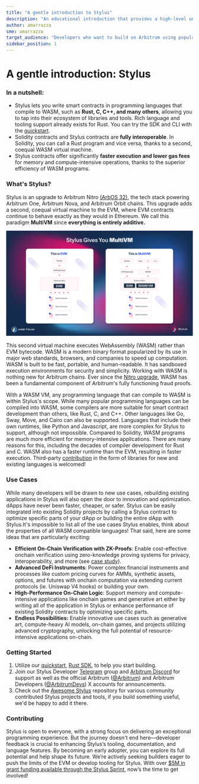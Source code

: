```yaml
---
title: "A gentle introduction to Stylus"
description: "An educational introduction that provides a high-level understanding of Stylus, a new way to write EVM-compatible smart contracts using your favorite programming languages."
author: amarrazza
sme: amarrazza
target_audience: "Developers who want to build on Arbitrum using popular programming languages, like Rust"
sidebar_position: 1
---
```


# A gentle introduction: Stylus

### In a nutshell:

- Stylus lets you write smart contracts in programming languages that compile to WASM, such as **Rust, C, C++, and many others**, allowing you to tap into their ecosystem of libraries and tools. Rich language and tooling support already exists for Rust. You can try the SDK and CLI with the [quickstart](https://docs.arbitrum.io/stylus/stylus-quickstart).
- Solidity contracts and Stylus contracts are <b>fully interoperable</b>. In Solidity, you can call a Rust program and vice versa, thanks to a second, coequal WASM virtual machine.
- Stylus contracts offer significantly <b>faster execution and lower gas fees </b> for memory and compute-intensive operations, thanks to the superior efficiency of <a data-quicklook-from="wasm">WASM</a> programs.

### What's Stylus?

Stylus is an upgrade to Arbitrum Nitro [(ArbOS 32)](https://docs.arbitrum.io/run-arbitrum-node/arbos-releases/arbos32), the tech stack powering Arbitrum One, Arbitrum Nova, and Arbitrum Orbit chains. This upgrade adds a second, coequal virtual machine to the EVM, where EVM contracts continue to behave exactly as they would in Ethereum. We call this paradigm **MultiVM** since **everything is entirely additive.**

![Stylus gives you MultiVM](./assets/stylus-multivm.jpg)

This second virtual machine executes WebAssembly (WASM) rather than EVM bytecode. WASM is a modern binary format popularized by its use in major web standards, browsers, and companies to speed up computation. WASM is built to be fast, portable, and human-readable. It has sandboxed execution environments for security and simplicity. Working with WASM is nothing new for Arbitrum chains. Ever since the [Nitro upgrade](https://medium.com/offchainlabs/arbitrum-nitro-one-small-step-for-l2-one-giant-leap-for-ethereum-bc9108047450), WASM has been a fundamental component of Arbitrum's fully functioning fraud proofs.

With a WASM VM, any programming language that can compile to WASM is within Stylus's scope. While many popular programming languages can be compiled into WASM, some compilers are more suitable for smart contract development than others, like Rust, C, and C++. Other languages like Go, Sway, Move, and Cairo can also be supported. Languages that include their own runtimes, like Python and Javascript, are more complex for Stylus to support, although not impossible. Compared to Solidity, WASM programs are much more efficient for memory-intensive applications. There are many reasons for this, including the decades of compiler development for Rust and C. WASM also has a faster runtime than the EVM, resulting in faster execution. Third-party [contribution](#contributing) in the form of libraries for new and existing languages is welcomed!

### Use Cases

While many developers will be drawn to new use cases, rebuilding existing applications in Stylus will also open the door to innovation and optimization. dApps have never been faster, cheaper, or safer. Stylus can be easily integrated into existing Solidity projects by calling a Stylus contract to optimize specific parts of your dApp or building the entire dApp with Stylus.It's impossible to list all of the use cases Stylus enables, think about the properties of all WASM compatible languages! That said, here are some ideas that are particularly exciting:

- <b>Efficient On-Chain Verification with ZK-Proofs</b>: Enable cost-effective onchain verification
  using zero-knowledge proving systems for privacy, interoperability, and more (see [case
  study](https://blog.arbitrum.io/renegade-stylus-case-study/)).
- <b>Advanced DeFi Instruments</b>: Power complex financial instruments and processes like custom pricing curves for AMMs, synthetic
  assets, options, and futures with onchain computation via extending current protocols (ie. Uniswap
  V4 hooks) or building your own.
- <b>High-Performance On-Chain Logic</b>: Support memory and compute-intensive applications like
  onchain games and generative art either by writing all of the application in Stylus or enhance
  performance of existing Solidity contracts by optimizing specific parts.
- <b>**Endless Possibilities**:</b> Enable innovative use cases such as generative art, compute-heavy AI models, on-chain games, and projects utilizing advanced cryptography, unlocking the full potential of resource-intensive applications on-chain.

### Getting Started

1. Utilize our [quickstart](https://docs.arbitrum.io/stylus/stylus-quickstart), [Rust SDK](https://docs.arbitrum.io/stylus/reference/overview), to help you start building.
2. Join our Stylus Developer [Telegram](https://t.me/arbitrum_stylus) group and [Arbitrum Discord](https://discord.gg/arbitrum) for support as well as the official Arbitrum ([@Arbitrum](https://twitter.com/arbitrum)) and Arbitrum Developers ([@ArbitrumDevs](https://twitter.com/ArbitrumDevs)) X accounts for announcements.
3. Check out the [Awesome Stylus](https://github.com/OffchainLabs/awesome-stylus) repository for various community contributed Stylus projects and tools, if you build something useful, we'd be happy to add it there.

### Contributing

Stylus is open to everyone, with a strong focus on delivering an exceptional programming experience. But the journey doesn't end here—developer feedback is crucial to enhancing Stylus’s tooling, documentation, and language features. By becoming an early adopter, you can explore its full potential and help shape its future. We’re actively seeking builders eager to push the limits of the EVM or develop tooling for Stylus. With over [$5M in grant funding available through the Stylus Sprint](https://blog.arbitrum.io/stylus-sprint/), now’s the time to get involved!
